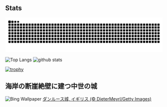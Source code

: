 ## Stats
<picture>
  <source media="(prefers-color-scheme: dark)" srcset="https://raw.githubusercontent.com/ba230t/ba230t/output/github-contribution-grid-snake-dark.svg">
  <source media="(prefers-color-scheme: light)" srcset="https://raw.githubusercontent.com/ba230t/ba230t/output/github-contribution-grid-snake.svg">
  <img alt="github contribution grid snake animation" src="https://raw.githubusercontent.com/ba230t/ba230t/output/github-contribution-grid-snake.svg">
</picture>

<p align="left">
  <img alt="Top Langs" height="150px" src="https://github-readme-stats.vercel.app/api/top-langs/?username=ba230t&layout=compact&theme=transparent" />
  <img alt="github stats" height="150px" src="https://github-readme-stats.vercel.app/api?username=ba230t&theme=transparent" />
</p>

[![trophy](https://github-profile-trophy.vercel.app/?username=ba230t&theme=transparent&column=7)](https://github.com/ryo-ma/github-profile-trophy)


<!-- Bing Wallpaper Start -->
## 海岸の断崖絶壁に建つ中世の城
![Bing Wallpaper](https://www.bing.com/th?id=OHR.DunluceIreland_JA-JP8933138067_1920x1080.jpg&rf=LaDigue_1920x1080.jpg&pid=hp)
[ダンルース城, イギリス (© DieterMeyrl/Getty Images)](https://www.bing.com/search?q=%E3%83%80%E3%83%B3%E3%83%AB%E3%83%BC%E3%82%B9%E5%9F%8E%2c+%E3%82%A2%E3%82%A4%E3%83%AB%E3%83%A9%E3%83%B3%E3%83%89&form=hpcapt&filters=HpDate%3a%2220250506_1500%22)
<!-- Bing Wallpaper End -->
